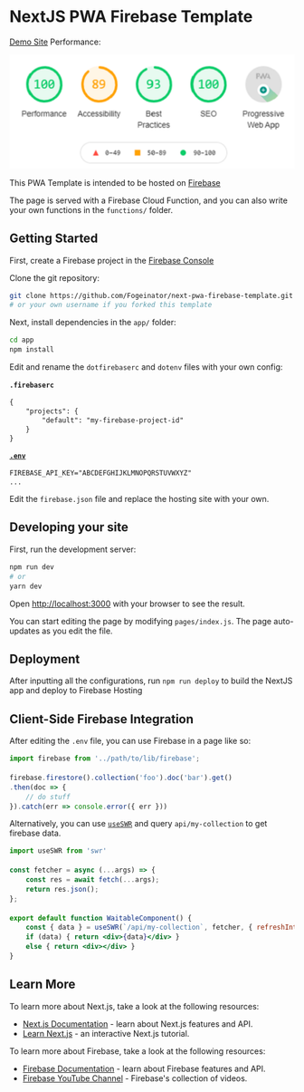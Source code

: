# NextJS PWA Firebase Template

[Demo Site](https://next-pwa-firebase.web.app) Performance:

![Google Lighthouse Performance Ranking](app/public/lighthouse.png)

This PWA Template is intended to be hosted on [Firebase](https://firebase.google.com)

The page is served with a Firebase Cloud Function, and you can also write your own functions in the `functions/` folder.


## Getting Started

First, create a Firebase project in the [Firebase Console](https://console.firebase.google.com)

Clone the git repository:
```bash
git clone https://github.com/Fogeinator/next-pwa-firebase-template.git
# or your own username if you forked this template
```

Next, install dependencies in the `app/` folder:
```bash
cd app
npm install
```

Edit and rename the `dotfirebaserc` and `dotenv` files with your own config:

**`.firebaserc`**
```
{
    "projects": {
        "default": "my-firebase-project-id"
    }
}
```

[**`.env`**](https://nextjs.org/docs/basic-features/environment-variables)
```
FIREBASE_API_KEY="ABCDEFGHIJKLMNOPQRSTUVWXYZ"
...
```

Edit the `firebase.json` file and replace the hosting site with your own.


## Developing your site

First, run the development server:

```bash
npm run dev
# or
yarn dev
```

Open [http://localhost:3000](http://localhost:3000) with your browser to see the result.

You can start editing the page by modifying `pages/index.js`. The page auto-updates as you edit the file.


## Deployment

After inputting all the configurations, run `npm run deploy` to build the NextJS app and deploy to Firebase Hosting


## Client-Side Firebase Integration

After editing the `.env` file, you can use Firebase in a page like so:

```js
import firebase from '../path/to/lib/firebase';

firebase.firestore().collection('foo').doc('bar').get()
.then(doc => {
    // do stuff
}).catch(err => console.error({ err }))
``` 

Alternatively, you can use [`useSWR`](https://github.com/vercel/swr) and query `api/my-collection` to get firebase data.

```jsx
import useSWR from 'swr'

const fetcher = async (...args) => {
    const res = await fetch(...args);
    return res.json();
};

export default function WaitableComponent() {
    const { data } = useSWR(`/api/my-collection`, fetcher, { refreshInterval: 6900 });
    if (data) { return <div>{data}</div> }
    else { return <div></div> }
}
```


## Learn More

To learn more about Next.js, take a look at the following resources:

- [Next.js Documentation](https://nextjs.org/docs) - learn about Next.js features and API.
- [Learn Next.js](https://nextjs.org/learn) - an interactive Next.js tutorial.

To learn more about Firebase, take a look at the following resources:
- [Firebase Documentation](https://firebase.google.com/docs) - learn about Firebase features and API.
- [Firebase YouTube Channel](https://www.youtube.com/user/Firebase) - Firebase's collection of videos.



